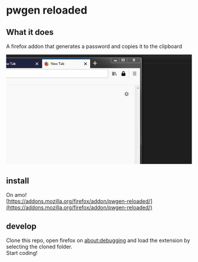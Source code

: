 # pwgen reloaded

## What it does

A firefox addon that generates a password and copies it to the clipboard

![pwgen reloaded in action](img/cast.gif)

## install

On amo!  
[https://addons.mozilla.org/firefox/addon/pwgen-reloaded/](https://addons.mozilla.org/firefox/addon/pwgen-reloaded/)


## develop

Clone this repo, open firefox on [about:debugging](about:debugging) and load the extension by selecting the cloned folder.  
Start coding!
